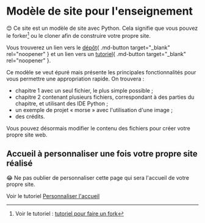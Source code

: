 # Modèle de site pour l'enseignement 

😊 Ce site est un modèle de site avec Python. Cela signifie que vous pouvez le forker[^1] ou le cloner afin de construire votre propre site.

Vous trouverez un lien vers le [dépôt](https://forge.aeif.fr/modeles-projets/mkdocs-pyodide-review){ .md-button target="_blank" rel="noopener" } et un lien vers un [tutoriel](https://tutoriels.forge.aeif.fr/mkdocs-pyodide-review/){ .md-button target="_blank" rel="noopener" }.

Ce modèle se veut épuré mais présente les principales fonctionnalités pour vous permettre une appropriation rapide.
On trouvera :

* chapitre 1 avec un seul fichier, le plus simple possible ;
* chapitre 2 contenant plusieurs fichiers, correspondant à des parties du chapitre, et utilisant des IDE Python ;
* un exemple de projet « morse » avec l'utilisation d'une image ;
* des crédits.

Vous pouvez désormais modifier le contenu des fichiers pour créer votre propre site web.

## Accueil à personnaliser une fois votre propre site réalisé

😂 Ne pas oublier de personnaliser cette page qui sera l'accueil de votre propre site.

Voir le tutoriel [Personnaliser l'accueil](https://tutoriels.forge.aeif.fr/mkdocs-pyodide-review/1_demarrage/1_demarrage/#iv-personnaliser-la-page-daccueil-du-site-que-vous-avez-clone)

[^1]: Voir le tutoriel : [tutoriel pour faire un fork](https://tutoriels.forge.aeif.fr/mkdocs-pyodide-review/8_tuto_fork/1_fork_projet/)




